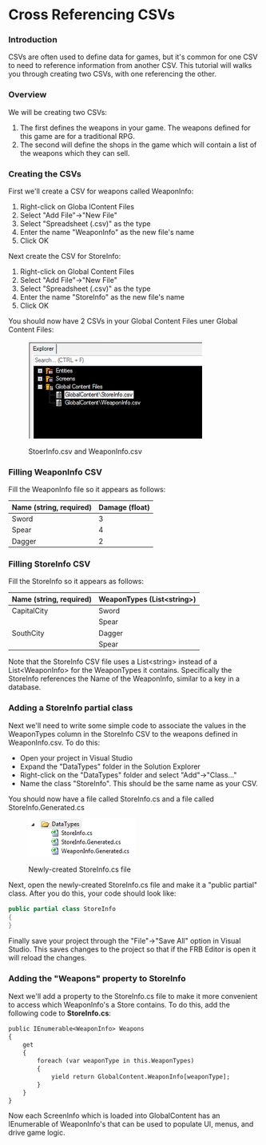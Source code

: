 # Cross Referencing CSVs

### Introduction

CSVs are often used to define data for games, but it's common for one CSV to need to reference information from another CSV. This tutorial will walks you through creating two CSVs, with one referencing the other.

### Overview

We will be creating two CSVs:

1. The first defines the weapons in your game. The weapons defined for this game are for a traditional RPG.
2. The second will define the shops in the game which will contain a list of the weapons which they can sell.

### Creating the CSVs

First we'll create a CSV for weapons called WeaponInfo:

1. Right-click on Globa lContent Files
2. Select "Add File"->"New File"
3. Select "Spreadsheet (.csv)" as the type
4. Enter the name "WeaponInfo" as the new file's name
5. Click OK

Next create the CSV for StoreInfo:

1. Right-click on Global Content Files
2. Select "Add File"->"New File"
3. Select "Spreadsheet (.csv)" as the type
4. Enter the name "StoreInfo" as the new file's name
5. Click OK

You should now have 2 CSVs in your Global Content Files uner Global Content Files:

<figure><img src="../../../../.gitbook/assets/migrated_media-TwoCsvsCrossReference1.PNG" alt=""><figcaption><p>StoerInfo.csv and WeaponInfo.csv</p></figcaption></figure>

### Filling WeaponInfo CSV

Fill the WeaponInfo file so it appears as follows:

| Name (string, required) | Damage (float) |
| ----------------------- | -------------- |
| Sword                   | 3              |
| Spear                   | 4              |
| Dagger                  | 2              |

### Filling StoreInfo CSV

Fill the StoreInfo so it appears as follows:

| Name (string, required) | WeaponTypes (List\<string>) |
| ----------------------- | --------------------------- |
| CapitalCity             | Sword                       |
|                         | Spear                       |
| SouthCity               | Dagger                      |
|                         | Spear                       |

Note that the StoreInfo CSV file uses a List\<string> instead of a List\<WeaponInfo> for the WeaponTypes it contains. Specifically the StoreInfo references the Name of the WeaponInfo, similar to a key in a database.

### Adding a StoreInfo partial class

Next we'll need to write some simple code to associate the values in the WeaponTypes column in the StoreInfo CSV to the weapons defined in WeaponInfo.csv. To do this:

* Open your project in Visual Studio
* Expand the "DataTypes" folder in the Solution Explorer
* Right-click on the "DataTypes" folder and select "Add"->"Class..."
* Name the class "StoreInfo". This should be the same name as your CSV.

You should now have a file called StoreInfo.cs and a file called StoreInfo.Generated.cs

<figure><img src="../../../../.gitbook/assets/migrated_media-ItemsUnderDataTypes.PNG" alt=""><figcaption><p>Newly-created StoreInfo.cs file</p></figcaption></figure>

Next, open the newly-created StoreInfo.cs file and make it a "public partial" class. After you do this, your code should look like:

```csharp
public partial class StoreInfo
{
}
```

Finally save your project through the "File"->"Save All" option in Visual Studio. This saves changes to the project so that if the FRB Editor is open it will reload the changes.

### Adding the "Weapons" property to StoreInfo

Next we'll add a property to the StoreInfo.cs file to make it more convenient to access which WeaponInfo's a Store contains. To do this, add the following code to **StoreInfo.cs**:

```
public IEnumerable<WeaponInfo> Weapons
{
    get
    {
        foreach (var weaponType in this.WeaponTypes)
        {
            yield return GlobalContent.WeaponInfo[weaponType];
        }
    }
}
```

Now each ScreenInfo which is loaded into GlobalContent has an IEnumerable of WeaponInfo's that can be used to populate UI, menus, and drive game logic.
